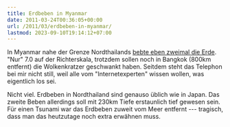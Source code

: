 ```yaml
---
title: Erdbeben in Myanmar
date: 2011-03-24T00:36:05+00:00
url: /2011/03/erdbeben-in-myanmar/
lastmod: 2023-09-10T19:14:12+07:00
---
```

In Myanmar nahe der Grenze Nordthailands [bebte eben zweimal die Erde][1]. "Nur" 7.0 auf der Richterskala, trotzdem sollen noch in Bangkok (800km entfernt) die Wolkenkratzer geschwankt haben. Seitdem steht das Telephon bei mir nicht still, weil alle vom "Internetexperten" wissen wollen, was eigentlich los sei.

Nicht viel. Erdbeben in Nordthailand sind genauso üblich wie in Japan. Das zweite Beben allerdings soll mit 230km Tiefe erstaunlich tief gewesen sein. Für einen Tsunami war das Erdbeben zuweit vom Meer entfernt --- tragisch, dass man das heutzutage noch extra erwähnen muss.

 [1]: http://abcnews.go.com/International/wireStory?id=13211209
